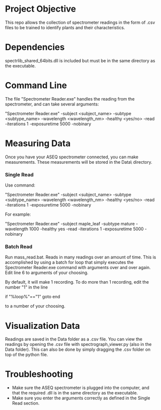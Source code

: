 # Project Objective

This repo allows the collection of spectrometer readings in the form of .csv files to be trained to identify plants and their characteristics.

# Dependencies

spectrlib_shared_64bits.dll is included but must be in the same directory as the executable.

# Command Line

The file "Spectrometer Reader.exe" handles the reading from the spectrometer, and can take several arguments:

"Spectrometer Reader.exe" -subject <subject_name> -subtype <subtype_name> -wavelength <wavelength_nm> -healthy <yes/no> -read -iterations 1 -exposuretime 5000 -nobinary

# Measuring Data

Once you have your ASEQ spectrometer connected, you can make measurements. These measurements will be stored in the Data\ directory.

### Single Read

Use command:

"Spectrometer Reader.exe" -subject <subject_name> -subtype <subtype_name> -wavelength <wavelength_nm> -healthy <yes/no> -read -iterations 1 -exposuretime 5000 -nobinary

For example:

"Spectrometer Reader.exe" -subject maple_leaf -subtype mature -wavelength 1000 -healthy yes -read -iterations 1 -exposuretime 5000 -nobinary

### Batch Read

Run mass_read.bat. Reads in many readings over an amount of time. This is accomplished by using a batch for loop that simply executes the Spectrometer Reader.exe command with arguments over and over again.
Edit line 6 to arguments of your choosing.

By default, it will make 1 recording. To do more than 1 recording, edit the number "1" in the line

if "%loop%"=="1" goto end

to a number of your choosing.

# Visualization Data

Readings are saved in the Data folder as a .csv file. You can view the readings by opening the .csv file with spectrograph_viewer.py (also in the Data folder). This can also be done by simply dragging the .csv folder on top of the python file.

# Troubleshooting

- Make sure the ASEQ spectrometer is plugged into the computer, and that the required .dll is in the same directory as the executable.
- Make sure you enter the arguments correctly as defined in the Single Read section.
